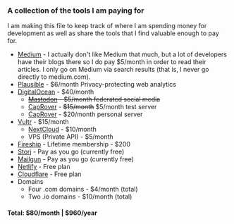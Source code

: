 ### A collection of the tools I am paying for

I am making this file to keep track of where I am spending money for development as well as share the tools that I find valuable enough to pay for.

 - [Medium](https://medium.com/) - I actually don't like Medium that much, but a lot of developers have their blogs there so I do pay $5/month in order to read their articles. I only go on Medium via search results (that is, I never go directly to medium.com).
 - [Plausible](https://plausible.io/) - $6/month Privacy-protecting web analytics
 - [DigitalOcean](https://digitalocean.com/) - $40/month
    - ~~[Mastodon](https://marketplace.digitalocean.com/apps/mastodon) - $5/month federated social media~~
    - [CapRover](https://marketplace.digitalocean.com/apps/caprover) - ~~$15/month~~ $5/month test server
    - [CapRover](https://marketplace.digitalocean.com/apps/caprover) - $20/month personal server
 - [Vultr](https://vultr.com/) - $15/month
    - [NextCloud](https://nextcloud.com/) - $10/month
    - VPS (Private API) - $5/month
 - [Fireship](https://fireship.io/) - Lifetime membership - $200
 - [Storj](https://www.storj.io/) - Pay as you go (currently free)
 - [Mailgun](https://mailgun.com/) - Pay as you go (currently free)
 - [Netlify](https://netlify.com/) - Free plan
 - [Cloudflare](https://cloudflare.com/) - Free plan
 - Domains
    - Four .com domains - $4/month (total)
    - Two .io domains - $10/month (total)

#### Total: $80/month | $960/year

